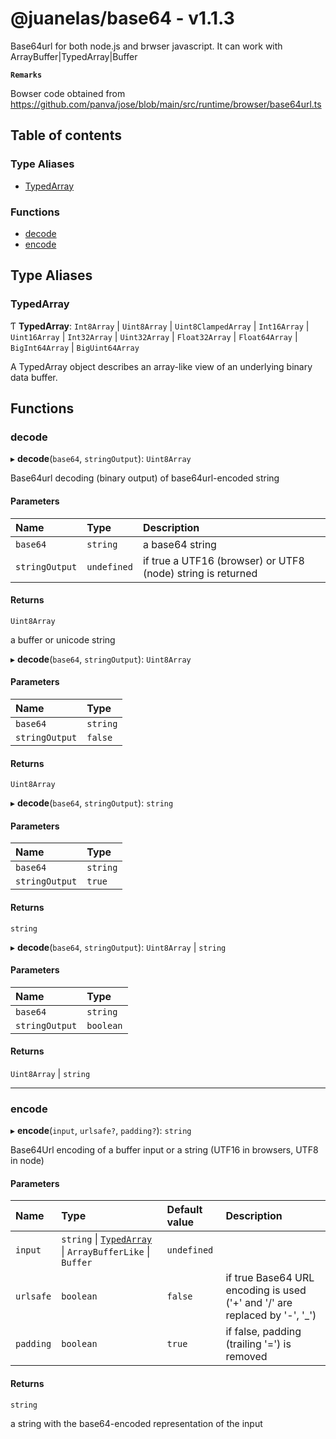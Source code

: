 # @juanelas/base64 - v1.1.3

Base64url for both node.js and brwser javascript. It can work with ArrayBuffer|TypedArray|Buffer

**`Remarks`**

Bowser code obtained from https://github.com/panva/jose/blob/main/src/runtime/browser/base64url.ts

## Table of contents

### Type Aliases

- [TypedArray](API.md#typedarray)

### Functions

- [decode](API.md#decode)
- [encode](API.md#encode)

## Type Aliases

### TypedArray

Ƭ **TypedArray**: `Int8Array` \| `Uint8Array` \| `Uint8ClampedArray` \| `Int16Array` \| `Uint16Array` \| `Int32Array` \| `Uint32Array` \| `Float32Array` \| `Float64Array` \| `BigInt64Array` \| `BigUint64Array`

A TypedArray object describes an array-like view of an underlying binary data buffer.

## Functions

### decode

▸ **decode**(`base64`, `stringOutput`): `Uint8Array`

Base64url decoding (binary output) of base64url-encoded string

#### Parameters

| Name | Type | Description |
| :------ | :------ | :------ |
| `base64` | `string` | a base64 string |
| `stringOutput` | `undefined` | if true a UTF16 (browser) or UTF8 (node) string is returned |

#### Returns

`Uint8Array`

a buffer or unicode string

▸ **decode**(`base64`, `stringOutput`): `Uint8Array`

#### Parameters

| Name | Type |
| :------ | :------ |
| `base64` | `string` |
| `stringOutput` | ``false`` |

#### Returns

`Uint8Array`

▸ **decode**(`base64`, `stringOutput`): `string`

#### Parameters

| Name | Type |
| :------ | :------ |
| `base64` | `string` |
| `stringOutput` | ``true`` |

#### Returns

`string`

▸ **decode**(`base64`, `stringOutput`): `Uint8Array` \| `string`

#### Parameters

| Name | Type |
| :------ | :------ |
| `base64` | `string` |
| `stringOutput` | `boolean` |

#### Returns

`Uint8Array` \| `string`

___

### encode

▸ **encode**(`input`, `urlsafe?`, `padding?`): `string`

Base64Url encoding of a buffer input or a string (UTF16 in browsers, UTF8 in node)

#### Parameters

| Name | Type | Default value | Description |
| :------ | :------ | :------ | :------ |
| `input` | `string` \| [`TypedArray`](API.md#typedarray) \| `ArrayBufferLike` \| `Buffer` | `undefined` |  |
| `urlsafe` | `boolean` | `false` | if true Base64 URL encoding is used ('+' and '/' are replaced by '-', '_') |
| `padding` | `boolean` | `true` | if false, padding (trailing '=') is removed |

#### Returns

`string`

a string with the base64-encoded representation of the input
